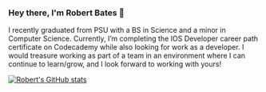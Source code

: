 ### Hey there, I'm Robert Bates 👋
I recently graduated from PSU with a BS in Science and a minor in Computer Science. 
Currently, I’m completing the IOS Developer career path certificate on Codecademy while also looking for work as a developer.
I would treasure working as part of a team in an environment where I can continue to learn/grow, and I look forward to working with yours!

[![Robert's GitHub stats](https://github-readme-stats.vercel.app/api?username=robertbates1995&show_icons=true&hide_border=true&hide=stars,prs&include_all_commits=true&count_private=true&theme=radical)](https://github.com/anuraghazra/github-readme-stats)

<!--
**robertbates1995/robertbates1995** is a ✨ _special_ ✨ repository because its `README.md` (this file) appears on your GitHub profile.

Here are some ideas to get you started:

- 🔭 I’m currently working on ...
- 🌱 I’m currently learning ...
- 👯 I’m looking to collaborate on ...
- 🤔 I’m looking for help with ... 
- 💬 Ask me about ...
- 📫 How to reach me: ...
- 😄 Pronouns: ...
- ⚡ Fun fact: ...
-->
